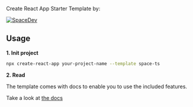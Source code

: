 Create React App Starter Template by:

[![SpaceDev](https://uploads-ssl.webflow.com/61e097dd988731696768be21/62042f55a072ef02ab1d11a2_logo%20del%20mismo%20taman%CC%83o%20que%20el%20texto.svg)](https://www.spacedev.io/)

## Usage

**1. Init project**

```bash
npx create-react-app your-project-name --template space-ts
```

**2. Read**

The template comes with docs to enable you to use the included features.

Take a look at [the docs](./template/README.md)
